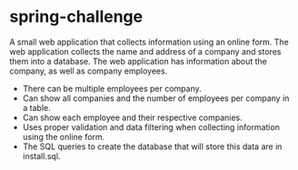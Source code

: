 # spring-challenge

A small web application that collects information using an online form.  The web application collects the name and address of a company and stores them into a database. The web application has information about the company, as well as company employees. 

* There can be multiple employees per company. 
* Can show all companies and the number of employees per company in a table. 
* Can show each employee and their respective companies.
* Uses proper validation and data filtering when collecting information using the online form. 
* The SQL queries to create the database that will store this data are in install.sql. 
